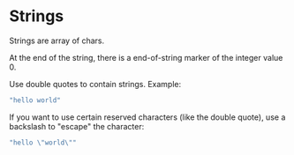 # Strings #

Strings are array of chars. 

At the end of the string, there is a end-of-string marker of the integer value 0.

Use double quotes to contain strings. Example:

```c
"hello world"
```

If you want to use certain reserved characters (like the double quote), use a backslash to "escape" the character:

```c
"hello \"world\""
```

